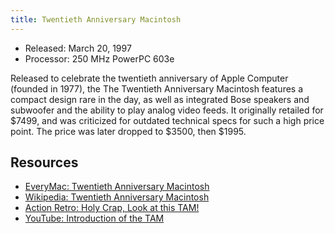```yaml
---
title: Twentieth Anniversary Macintosh
---
```


- Released: March 20, 1997
- Processor: 250 MHz PowerPC 603e

Released to celebrate the twentieth anniversary of Apple Computer (founded in 1977), the The Twentieth Anniversary Macintosh features a compact design rare in the day, as well as integrated Bose speakers and subwoofer and the ability to play analog video feeds. It originally retailed for $7499, and was criticized for outdated technical specs for such a high price point. The price was later dropped to $3500, then $1995.

## Resources

- [EveryMac: Twentieth Anniversary Macintosh](https://everymac.com/systems/apple/20th_mac/specs/20th-anniversary-mac.html)
- [Wikipedia: Twentieth Anniversary Macintosh](https://en.wikipedia.org/wiki/Twentieth_Anniversary_Macintosh)
- [Action Retro: Holy Crap, Look at this TAM!](https://youtu.be/J7ZBK8fPSLs)
- [YouTube: Introduction of the TAM](https://youtu.be/QhhFQ-3w5tE?t=2352)
